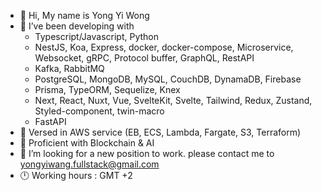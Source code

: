 - 👋 Hi, My name is Yong Yi Wong
- 👀 I’ve been developing with
     * Typescript/Javascript, Python
     * NestJS, Koa, Express, docker, docker-compose, Microservice, Websocket, gRPC, Protocol buffer, GraphQL, RestAPI
     * Kafka, RabbitMQ
     * PostgreSQL, MongoDB, MySQL, CouchDB, DynamaDB, Firebase
     * Prisma, TypeORM, Sequelize, Knex
     * Next, React, Nuxt, Vue, SvelteKit, Svelte, Tailwind, Redux, Zustand, Styled-component, twin-macro
     * FastAPI
- 📀 Versed in AWS service (EB, ECS, Lambda, Fargate, S3, Terraform)
- 📀 Proficient with Blockchain & AI 
- 🙂 I’m looking for a new position to work. please contact me to yongyiwang.fullstack@gmail.com
- 🕛 Working hours : GMT +2


<!---
yongyiwong/yongyiwong is a ✨ special ✨ repository because its `README.md` (this file) appears on your GitHub profile.
You can click the Preview link to take a look at your changes.
--->
